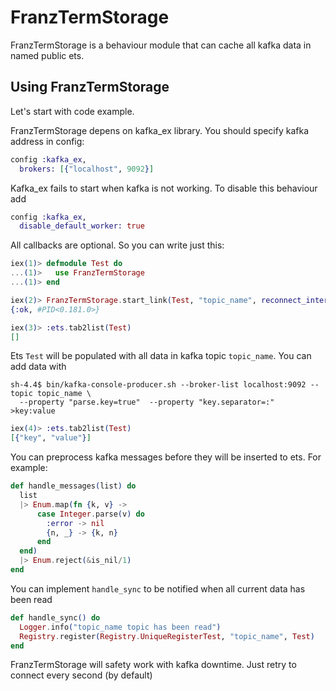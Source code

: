 # FranzTermStorage

FranzTermStorage is a behaviour module that can cache all kafka data in named public ets.

## Using FranzTermStorage

Let's start with code example.

FranzTermStorage depens on kafka_ex library. You should specify kafka address in config:
```elixir
config :kafka_ex,
  brokers: [{"localhost", 9092}]
```

Kafka_ex fails to start when kafka is not working. To disable this behaviour add
```elixir
config :kafka_ex,
  disable_default_worker: true
```

All callbacks are optional. So you can write just this:
```elixir
iex(1)> defmodule Test do
...(1)>   use FranzTermStorage
...(1)> end

iex(2)> FranzTermStorage.start_link(Test, "topic_name", reconnect_interval: 1000)
{:ok, #PID<0.181.0>}

iex(3)> :ets.tab2list(Test)
[]
```

Ets `Test` will be populated with all data in kafka topic `topic_name`. You can add data with
```
sh-4.4$ bin/kafka-console-producer.sh --broker-list localhost:9092 --topic topic_name \
  --property "parse.key=true"  --property "key.separator=:"
>key:value
```

```elixir
iex(4)> :ets.tab2list(Test)
[{"key", "value"}]
```

You can preprocess kafka messages before they will be inserted to ets. For example:

```elixir
def handle_messages(list) do
  list
  |> Enum.map(fn {k, v} ->
      case Integer.parse(v) do
        :error -> nil
        {n, _} -> {k, n}
      end
  end)
  |> Enum.reject(&is_nil/1)
end
```

You can implement `handle_sync` to be notified when all current data has been read

```elixir
def handle_sync() do
  Logger.info("topic_name topic has been read")
  Registry.register(Registry.UniqueRegisterTest, "topic_name", Test)
end
```

FranzTermStorage will safety work with kafka downtime. Just retry to connect every second (by default)

